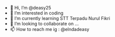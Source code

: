 - 👋 Hi, I’m @deasy25
- 👀 I’m interested in coding
- 🌱 I’m currently learning STT Terpadu Nurul Fikri
- 💞️ I’m looking to collaborate on ...
- 📫 How to reach me ig : @elndadeasy

<!---
deasy25/deasy25 is a ✨ special ✨ repository because its `README.md` (this file) appears on your GitHub profile.
You can click the Preview link to take a look at your changes.
--->
